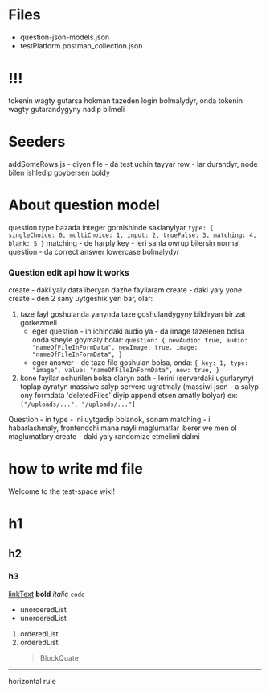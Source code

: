 # Files

- question-json-models.json
- testPlatform.postman_collection.json

# !!!

tokenin wagty gutarsa hokman tazeden login bolmalydyr, onda tokenin wagty gutarandygyny nadip bilmeli

# Seeders

addSomeRows.js - diyen file - da test uchin tayyar row - lar durandyr, node bilen ishledip goybersen boldy

# About question model

question type bazada integer gornishinde saklanylyar
`type: { singleChoice: 0, multiChoice: 1, input: 2, trueFalse: 3, matching: 4, blank: 5 }`
matching - de harply key - leri sanla owrup bilersin
normal question - da correct answer lowercase bolmalydyr

### Question edit api how it works

create - daki yaly data iberyan dazhe fayllaram create - daki yaly
yone create - den 2 sany uytgeshik yeri bar, olar:

1. taze fayl goshulanda yanynda taze goshulandygyny bildiryan bir zat gorkezmeli
   - eger question - in ichindaki audio ya - da image tazelenen bolsa onda sheyle goymaly bolar:
     `question: { newAudio: true, audio: "nameOfFileInFormData", newImage: true, image: "nameOfFileInFormData", }`
   - eger answer - de taze file goshulan bolsa, onda:
     `{ key: 1, type: "image", value: "nameOfFileInFormData", new: true, }`
2. kone fayllar ochurilen bolsa olaryn path - lerini (serverdaki ugurlaryny) toplap ayratyn massiwe salyp servere ugratmaly (massiwi json - a salyp ony formdata 'deletedFiles' diyip append etsen amatly bolyar)
   ex: `["/uploads/...", "/uploads/..."]`

Question - in type - ini uytgedip bolanok,
sonam matching - i habarlashmaly, frontendchi mana nayli maglumatlar iberer we men ol maglumatlary create - daki yaly randomize etmelimi dalmi

# how to write md file

Welcome to the test-space wiki!

# h1

## h2

### h3

[linkText](www.google.com)
**bold**
_italic_
`code`

- unorderedList
- unorderedList

1. orderedList
2. orderedList
   > BlockQuate

---

horizontal rule
